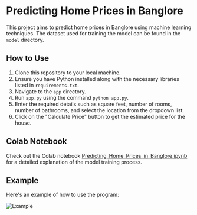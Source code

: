 # Predicting Home Prices in Banglore

This project aims to predict home prices in Banglore using machine learning techniques. The dataset used for training the model can be found in the `model` directory.

## How to Use

1. Clone this repository to your local machine.
2. Ensure you have Python installed along with the necessary libraries listed in `requirements.txt`.
3. Navigate to the `app` directory.
4. Run `app.py` using the command `python app.py`.
5. Enter the required details such as square feet, number of rooms, number of bathrooms, and select the location from the dropdown list.
6. Click on the "Calculate Price" button to get the estimated price for the house.

## Colab Notebook

Check out the Colab notebook [Predicting_Home_Prices_in_Banglore.ipynb]([https://colab.research.google.com/your-colab-notebook-url](https://colab.research.google.com/drive/1xymxd-vHqyYhVA9qhG_p5bfjv6QZwUgg)) for a detailed explanation of the model training process.

## Example

Here's an example of how to use the program:

![Example](./example.png)

